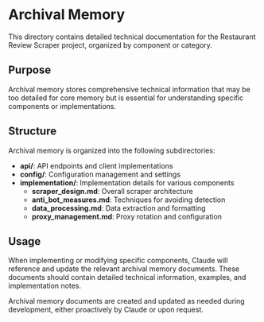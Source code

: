 # Archival Memory

This directory contains detailed technical documentation for the Restaurant Review Scraper project, organized by component or category.

## Purpose

Archival memory stores comprehensive technical information that may be too detailed for core memory but is essential for understanding specific components or implementations.

## Structure

Archival memory is organized into the following subdirectories:

- **api/**: API endpoints and client implementations
- **config/**: Configuration management and settings
- **implementation/**: Implementation details for various components
  - **scraper_design.md**: Overall scraper architecture
  - **anti_bot_measures.md**: Techniques for avoiding detection
  - **data_processing.md**: Data extraction and formatting
  - **proxy_management.md**: Proxy rotation and configuration

## Usage

When implementing or modifying specific components, Claude will reference and update the relevant archival memory documents. These documents should contain detailed technical information, examples, and implementation notes.

Archival memory documents are created and updated as needed during development, either proactively by Claude or upon request.